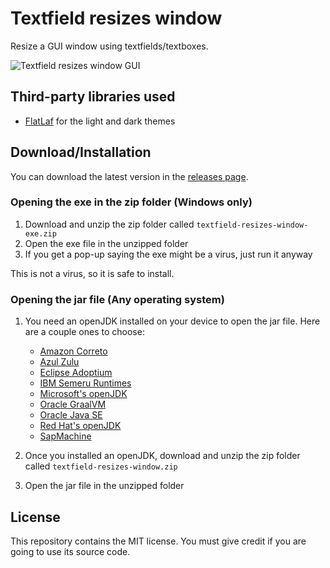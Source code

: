 # Textfield resizes window

Resize a GUI window using textfields/textboxes.

![Textfield resizes window GUI](https://github.com/user-attachments/assets/6f5fbc30-bb0d-4f9e-a73f-b22d1da3554e)

## Third-party libraries used

- [FlatLaf](https://www.formdev.com/flatlaf/) for the light and dark themes

## Download/Installation

You can download the latest version in the [releases page](https://github.com/Synthird/textfield-resizes-window/releases/latest).

### Opening the exe in the zip folder (Windows only)

1. Download and unzip the zip folder called ```textfield-resizes-window-exe.zip```
2. Open the exe file in the unzipped folder
3. If you get a pop-up saying the exe might be a virus, just run it anyway

This is not a virus, so it is safe to install.

### Opening the jar file (Any operating system)

1. You need an openJDK installed on your device to open the jar file. Here are a couple ones to choose:
    
    - [Amazon Correto](https://aws.amazon.com/corretto/)
    - [Azul Zulu](https://www.azul.com/downloads/?package=jdk#zulu)
    - [Eclipse Adoptium](https://adoptium.net/)
    - [IBM Semeru Runtimes](https://developer.ibm.com/languages/java/semeru-runtimes/)
    - [Microsoft's openJDK](https://www.microsoft.com/openjdk)
    - [Oracle GraalVM](https://www.graalvm.org/downloads/)
    - [Oracle Java SE](https://www.oracle.com/java/technologies/downloads/)
    - [Red Hat's openJDK](https://developers.redhat.com/products/openjdk/download)
    - [SapMachine](https://sap.github.io/SapMachine/)

2. Once you installed an openJDK, download and unzip the zip folder called ```textfield-resizes-window.zip```
3. Open the jar file in the unzipped folder

## License

This repository contains the MIT license. You must give credit if you are going to use its source code.
